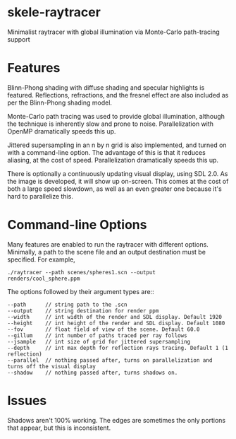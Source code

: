 # skele-raytracer
Minimalist raytracer with global illumination via Monte-Carlo path-tracing support

# Features
Blinn-Phong shading with diffuse shading and specular highlights is featured. Reflections, refractions, and the fresnel effect are also included as per the Blinn-Phong shading model.

Monte-Carlo path tracing was used to provide global illumination, although the technique is inherently slow and prone to noise.
Parallelization with OpenMP dramatically speeds this up.

Jittered supersampling in an n by n grid is also implemented, and turned on with a command-line option. The advantage of this is that it reduces aliasing, at the cost of speed. Parallelization dramatically speeds this up.

There is optionally a continuously updating visual display, using SDL 2.0. As the image is developed, it will show up on-screen. This comes at the cost of both a large speed slowdown, as well as an even greater one because it's hard to parallelize this.

# Command-line Options
Many features are enabled to run the raytracer with different options.
Minimally, a path to the scene file and an output destination must be specified. For example,

	./raytracer --path scenes/spheres1.scn --output renders/cool_sphere.ppm

The options followed by their argument types are::

	--path		// string path to the .scn
	--output	// string destination for render ppm
	--width 	// int width of the render and SDL display. Default 1920
	--height 	// int height of the render and SDL display. Default 1080
	--fov		// float field of view of the scene. Default 60.0
	--gillum	// int number of paths traced per ray follows
	--jsample 	// int size of grid for jittered supersampling
	--depth		// int max depth for reflection rays tracing. Default 1 (1 reflection)
	--parallel	// nothing passed after, turns on parallelization and turns off the visual display
	--shadow	// nothing passed after, turns shadows on.

# Issues
Shadows aren't 100% working. The edges are sometimes the only portions that appear, but this is inconsistent.

